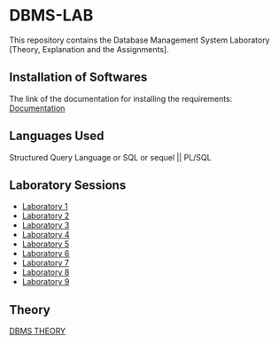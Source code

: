 # DBMS-LAB
This repository contains the Database Management System Laboratory [Theory, Explanation and the Assignments].

## Installation of Softwares
The link of the documentation for installing the requirements:
[Documentation](https://github.com/Vishal-sys-code/DBMS-LAB/blob/main/Practice/LAB-1/instructions.md)

## Languages Used
Structured Query Language or SQL or sequel || PL/SQL

## Laboratory Sessions 

 - [Laboratory 1](https://github.com/Vishal-sys-code/DBMS-LAB/blob/main/Laboratory%20Assignments/Laboratory%201)<br/>
 - [Laboratory 2](https://github.com/Vishal-sys-code/DBMS-LAB/blob/main/Laboratory%20Assignments/Laboratory%202)<br/>
 - [Laboratory 3](https://github.com/Vishal-sys-code/DBMS-LAB/blob/main/Laboratory%20Assignments/Laboratory%203)<br/>
 - [Laboratory 4](https://github.com/Vishal-sys-code/DBMS-LAB/blob/main/Laboratory%20Assignments/Laboratory%204)<br/>
 - [Laboratory 5](https://github.com/Vishal-sys-code/DBMS-LAB/blob/main/Laboratory%20Assignments/Laboratory%205)<br/>
 - [Laboratory 6](https://github.com/Vishal-sys-code/DBMS-LAB/blob/main/Laboratory%20Assignments/Laboratory%206)<br/>
 - [Laboratory 7](https://github.com/Vishal-sys-code/DBMS-LAB/blob/main/Laboratory%20Assignments/Laboratory%207)<br/>
 - [Laboratory 8](https://github.com/Vishal-sys-code/DBMS-LAB/blob/main/Laboratory%20Assignments/Laboratory%208)<br/>
 - [Laboratory 9](https://github.com/Vishal-sys-code/DBMS-LAB/blob/main/Laboratory%20Assignments/Laboratory%209)<br/>

## Theory 
[DBMS THEORY](https://github.com/Vishal-sys-code/DBMS-LAB/tree/main/Theory)
